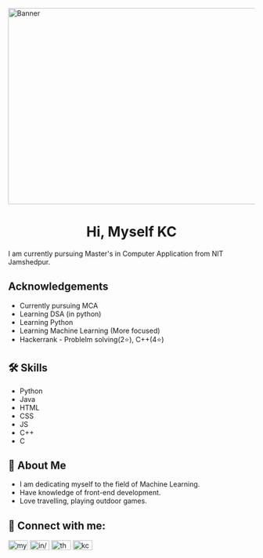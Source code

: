<img alt="Banner" width="1000px" height="400px" src="[https://img.freepik.com/free-vector/hand-drawn-web-developers_23-2148819604.jpg?w=996&t=st=1696188977~exp=1696189577~hmac=d072a6f06a45c346def41c9799a2984996953fe380e5329ca26757b5c835883b](https://i.pinimg.com/736x/3a/37/5e/3a375ebc0fb5e745318f5c82cbafb6b5.jpg)">


# <h1 align="center">Hi, Myself KC</h1>

I am currently pursuing Master's in Computer Application from NIT Jamshedpur. 


## Acknowledgements

 - Currently pursuing MCA
 - Learning DSA (in python)
 - Learning Python
 - Learning Machine Learning (More focused)
 - Hackerrank - Problelm solving(2⭐), C++(4⭐)




## 🛠 Skills
- Python
- Java
- HTML
- CSS
- JS
- C++
- C


## 🚀 About Me
- I am dedicating myself to the field of Machine Learning. 
- Have knowledge of front-end development.
- Love travelling, playing outdoor games.


## 🔗 Connect with me:
<a href="https://twitter.com/kaiixhansda" target="blank"><img align="center" src="https://raw.githubusercontent.com/rahuldkjain/github-profile-readme-generator/master/src/images/icons/Social/twitter.svg" alt="mys_te_ry" height="20" width="40" /></a>
<a href="https://www.linkedin.com/in/kalicharan-hansda-6aa180264/" target="blank"><img align="center" src="https://raw.githubusercontent.com/rahuldkjain/github-profile-readme-generator/master/src/images/icons/Social/linked-in-alt.svg" alt="in/kalicharan-hansda-6aa180264/" height="20" width="40" /></a>
<a href="https://www.instagram.com/kaiixhansda/" target="blank"><img align="center" src="https://raw.githubusercontent.com/rahuldkjain/github-profile-readme-generator/master/src/images/icons/Social/instagram.svg" alt="the_mys_tery" height="20" width="40" /></a>
<a href="https://www.hackerrank.com/kchansda27" target="blank"><img align="center" src="https://raw.githubusercontent.com/rahuldkjain/github-profile-readme-generator/master/src/images/icons/Social/hackerrank.svg" alt="kchansda27" height="20" width="40" /></a>

